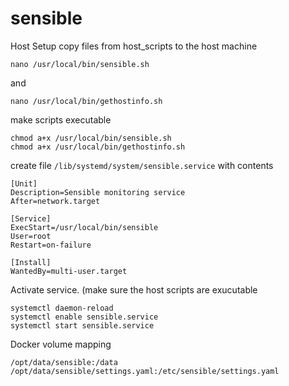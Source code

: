 # sensible
Host Setup
copy files from host_scripts to the host machine
```
nano /usr/local/bin/sensible.sh
```
and
```
nano /usr/local/bin/gethostinfo.sh
```
make scripts executable
```
chmod a+x /usr/local/bin/sensible.sh
chmod a+x /usr/local/bin/gethostinfo.sh
```
create file `/lib/systemd/system/sensible.service` with contents
```
[Unit]
Description=Sensible monitoring service
After=network.target

[Service]
ExecStart=/usr/local/bin/sensible
User=root
Restart=on-failure

[Install]
WantedBy=multi-user.target
```
Activate service. (make sure the host scripts are exucutable
```
systemctl daemon-reload
systemctl enable sensible.service
systemctl start sensible.service
```

Docker volume mapping
```
/opt/data/sensible:/data
/opt/data/sensible/settings.yaml:/etc/sensible/settings.yaml
```

